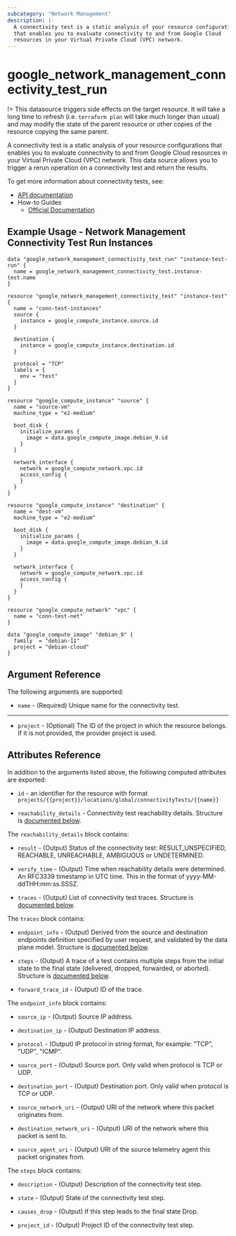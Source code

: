 ```yaml
---
subcategory: "Network Management"
description: |-
  A connectivity test is a static analysis of your resource configurations
  that enables you to evaluate connectivity to and from Google Cloud
  resources in your Virtual Private Cloud (VPC) network.
---
```


# google_network_management_connectivity_test_run


!> This datasource triggers side effects on the target resource. It will take a long time to refresh (i.e. `terraform plan` will take much longer than usual) and may modify the state of the parent resource or other copies of the resource copying the same parent.

A connectivity test is a static analysis of your resource configurations
that enables you to evaluate connectivity to and from Google Cloud
resources in your Virtual Private Cloud (VPC) network. This data source allows
you to trigger a rerun operation on a connectivity test and return the results.

To get more information about connectivity tests, see:

* [API documentation](https://cloud.google.com/network-intelligence-center/docs/reference/networkmanagement/rest/v1/projects.locations.global.connectivityTests/rerun)
* How-to Guides
    * [Official Documentation](https://cloud.google.com/network-intelligence-center/docs)

## Example Usage - Network Management Connectivity Test Run Instances

```hcl
data "google_network_management_connectivity_test_run" "instance-test-run" {
  name = google_network_management_connectivity_test.instance-test.name
}

resource "google_network_management_connectivity_test" "instance-test" {
  name = "conn-test-instances"
  source {
    instance = google_compute_instance.source.id
  }

  destination {
    instance = google_compute_instance.destination.id
  }

  protocol = "TCP"
  labels = {
    env = "test"
  }
}

resource "google_compute_instance" "source" {
  name = "source-vm"
  machine_type = "e2-medium"

  boot_disk {
    initialize_params {
      image = data.google_compute_image.debian_9.id
    }
  }

  network_interface {
    network = google_compute_network.vpc.id
    access_config {
    }
  }
}

resource "google_compute_instance" "destination" {
  name = "dest-vm"
  machine_type = "e2-medium"

  boot_disk {
    initialize_params {
      image = data.google_compute_image.debian_9.id
    }
  }

  network_interface {
    network = google_compute_network.vpc.id
    access_config {
    }
  }
}

resource "google_compute_network" "vpc" {
  name = "conn-test-net"
}

data "google_compute_image" "debian_9" {
  family  = "debian-11"
  project = "debian-cloud"
}
```

## Argument Reference

The following arguments are supported:


* `name` -
  (Required)
  Unique name for the connectivity test.


- - -


* `project` - (Optional) The ID of the project in which the resource belongs.
    If it is not provided, the provider project is used.


## Attributes Reference

In addition to the arguments listed above, the following computed attributes are exported:

* `id` - an identifier for the resource with format `projects/{{project}}/locations/global/connectivityTests/{{name}}`

* `reachability_details` -
  Connectivity test reachability details.
  Structure is [documented below](#nested_reachability_details).


<a name="nested_reachability_details"></a>The `reachability_details` block contains:

* `result` -
  (Output)
  Status of the connectivity test: RESULT_UNSPECIFIED, REACHABLE, UNREACHABLE, AMBIGUOUS or UNDETERMINED.

* `verify_time` -
  (Output)
  Time when reachability details were determined. An RFC3339 timestamp in UTC time.
  This in the format of yyyy-MM-ddTHH:mm:ss.SSSZ.

* `traces` -
  (Output)
  List of connectivity test traces.
  Structure is [documented below](#nested_reachability_details_traces).


<a name="nested_reachability_details_traces"></a>The `traces` block contains:

* `endpoint_info` -
  (Output)
  Derived from the source and destination endpoints definition specified by user request, and validated by the data plane model.
  Structure is [documented below](#nested_reachability_details_traces_traces_endpoint_info).

* `steps` -
  (Output)
  A trace of a test contains multiple steps from the initial state to the final state (delivered, dropped, forwarded, or aborted).
  Structure is [documented below](#nested_reachability_details_traces_traces_steps).

* `forward_trace_id` -
  (Output)
  ID of the trace.


<a name="nested_reachability_details_traces_traces_endpoint_info"></a>The `endpoint_info` block contains:

* `source_ip` -
  (Output)
  Source IP address.

* `destination_ip` -
  (Output)
  Destination IP address.

* `protocol` -
  (Output)
  IP protocol in string format, for example: "TCP", "UDP", "ICMP".

* `source_port` -
  (Output)
  Source port. Only valid when protocol is TCP or UDP.

* `destination_port` -
  (Output)
  Destination port. Only valid when protocol is TCP or UDP.

* `source_network_uri` -
  (Output)
  URI of the network where this packet originates from.

* `destination_network_uri` -
  (Output)
  URI of the network where this packet is sent to.

* `source_agent_uri` -
  (Output)
  URI of the source telemetry agent this packet originates from.

<a name="nested_reachability_details_traces_traces_steps"></a>The `steps` block contains:

* `description` -
  (Output)
  Description of the connectivity test step.

* `state` -
  (Output)
  State of the connectivity test step.

* `causes_drop` -
  (Output)
  If this step leads to the final state Drop.

* `project_id` -
  (Output)
  Project ID of the connectivity test step.

